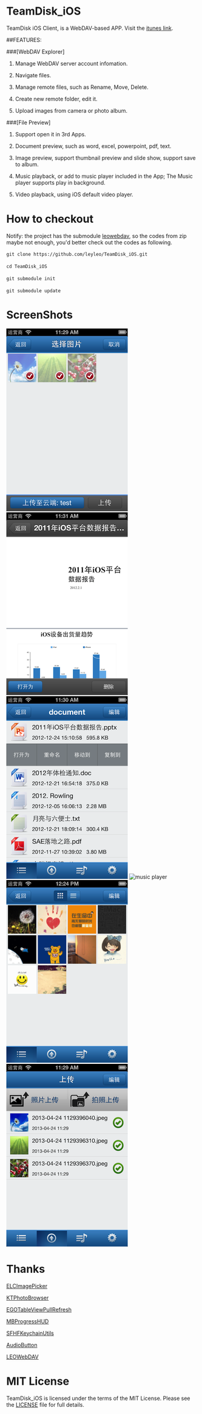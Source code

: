 # TeamDisk_iOS


TeamDisk iOS Client, is a WebDAV-based APP. Visit the [itunes link](https://itunes.apple.com/us/app/teamdisk/id640436179?ls=1&mt=8).

##FEATURES:

###[WebDAV Explorer]
1. Manage WebDAV server account infomation.

2. Navigate files.

3. Manage remote files, such as Rename, Move, Delete.

4. Create new remote folder, edit it.

5. Upload images from camera or photo album.

###[File Preview]

1. Support open it in 3rd Apps.

2. Document preview, such as word, excel, powerpoint, pdf, text.

3. Image preview, support thumbnail preview and slide show, support save to album.

4. Music playback, or add to music player included in the App; The Music player supports play in background.

5. Video playback, using iOS default video player.

# How to checkout

Notify: the project has the submodule [leowebdav](https://github.com/leyleo/leowebdav), so the codes from zip maybe not enough, you'd better check out the codes as following.

```
git clone https://github.com/leyleo/TeamDisk_iOS.git

cd TeamDisk_iOS

git submodule init

git submodule update
```

# ScreenShots

![choose picture](/ScreenShot/choose%20pic.png)
![doc detail](/ScreenShot/doc%20detail.png)
![list](/ScreenShot/list.png)
![music player](/ScreenShot/music%20player.png)
![pic list](/ScreenShot/pic%20list.png)
![upload](/ScreenShot/upload.png)

# Thanks

[ELCImagePicker](https://github.com/elc/ELCImagePickerController)

[KTPhotoBrowser](https://github.com/kirbyt/KTPhotoBrowser)

[EGOTableViewPullRefresh](https://github.com/enormego/EGOTableViewPullRefresh)

[MBProgressHUD](https://github.com/jdg/MBProgressHUD)

[SFHFKeychainUtils](https://github.com/kamiro/SFHFKeychainUtils)

[AudioButton](https://github.com/marshluca/AudioPlayer)

[LEOWebDAV](https://github.com/leyleo/leowebdav)

# MIT License

TeamDisk_iOS is licensed under the terms of the MIT License. Please see the [LICENSE](https://github.com/leyleo/TeamDisk_iOS/blob/master/LICENSE.md) file for full details.
